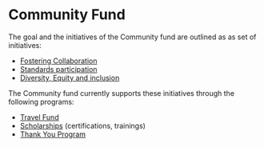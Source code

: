 # Community Fund

The goal and the initiatives of the Community fund are outlined as as set of
initiatives:
  - [Fostering Collaboration](./initiatives/fostering-collaboration.md)
  - [Standards participation](./initiatives/standards-participation.md)
  - [Diversity, Equity and inclusion](./initiatives/diversity-equity-inclusion.md)

The Community fund currently supports these initiatives through the following programs:
  - [Travel Fund](./programs/travel-fund.md)
  - [Scholarships](./programs/scholarships.md) (certifications, trainings)
  - [Thank You Program](programs/thank-you.md)
